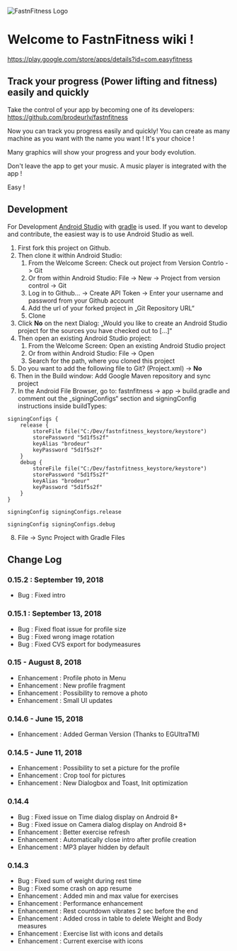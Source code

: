 ![FastnFitness Logo](https://lh3.googleusercontent.com/KKJw0HA9fD2g9mZMhzzeretD4Tvkr7-wPVzl7WMTTXiiqO6ikS5SqR5X9E8i2HPrNQ=w300)
# Welcome to FastnFitness wiki !

https://play.google.com/store/apps/details?id=com.easyfitness

## Track your progress (Power lifting and fitness) easily and quickly

Take the control of your app by becoming one of its developers:
https://github.com/brodeurlv/fastnfitness

Now you can track you progress easily and quickly!
You can create as many machine as you want with the name you want ! It's your choice !

Many graphics will show your progress and your body evolution. 

Don't leave the app to get your music. A music player is integrated with the app !

Easy !



## Development

For Development [Android Studio](https://developer.android.com/studio/) with [gradle](https://gradle.org/) is used. If you want to develop and contribute, the easiest way is to use Android Studio as well.

1. First fork this project on Github.
2. Then clone it within Android Studio:
    1. From the Welcome Screen: Check out project from Version Contrlo -> Git
    1. Or from within Android Studio: File -> New -> Project from version control -> Git
    2. Log in to Github... -> Create API Token -> Enter your username and password from your Github account
    3. Add the url of your forked project in „Git Repository URL“
    4. Clone
3. Click **No** on the next Dialog: „Would you like to create an Android Studio project for the sources you have checked out to [...]“
4. Then open an existing Android Studio project:
    1. From the Welcome Screen: Open an existing Android Studio project
    1. Or from within Android Studio: File -> Open
    2. Search for the path, where you cloned this project
5. Do you want to add the following file to Git? (Project.xml) -> **No**
6. Then in the Build window: Add Google Maven repository and sync project
7. In the Android File Browser, go to: fastnfitness -> app -> build.gradle and comment out the „signingConfigs“ section and signingConfig instructions inside buildTypes:

```
signingConfigs {
    release {
        storeFile file("C:/Dev/fastnfitness_keystore/keystore")
        storePassword "5d1f5s2f"
        keyAlias "brodeur"
        keyPassword "5d1f5s2f"
    }
    debug {
        storeFile file("C:/Dev/fastnfitness_keystore/keystore")
        storePassword "5d1f5s2f"
        keyAlias "brodeur"
        keyPassword "5d1f5s2f"
    }
}

signingConfig signingConfigs.release

signingConfig signingConfigs.debug
```

8. File -> Sync Project with Gradle Files




## Change Log

### 0.15.2 : September 19, 2018
- Bug : Fixed intro

### 0.15.1 : September 13, 2018
- Bug : Fixed float issue for profile size
- Bug : Fixed wrong image rotation
- Bug : Fixed CVS export for bodymeasures

### 0.15 - August 8, 2018
- Enhancement : Profile photo in Menu
- Enhancement : New profile fragment
- Enhancement : Possibility to remove a photo
- Enhancement : Small UI updates

### 0.14.6 - June 15, 2018

- Enhancement : Added German Version (Thanks to EGUltraTM)

### 0.14.5 - June 11, 2018

- Enhancement : Possibility to set a picture for the profile 
- Enhancement : Crop tool for pictures 
- Enhancement : New Dialogbox and Toast, Init optimization

### 0.14.4

- Bug : Fixed issue on Time dialog display on Android 8+ 
- Bug : Fixed issue on Camera dialog display on Android 8+ 
- Enhancement : Better exercise refresh 
- Enhancement : Automatically close intro after profile creation 
- Enhancement : MP3 player hidden by default

### 0.14.3

- Bug : Fixed sum of weight during rest time 
- Bug : Fixed some crash on app resume 
- Enhancement : Added min and max value for exercises 
- Enhancement : Performance enhancement 
- Enhancement : Rest countdown vibrates 2 sec before the end 
- Enhancement : Added cross in table to delete Weight and Body measures 
- Enhancement : Exercise list with icons and details 
- Enhancement : Current exercise with icons


